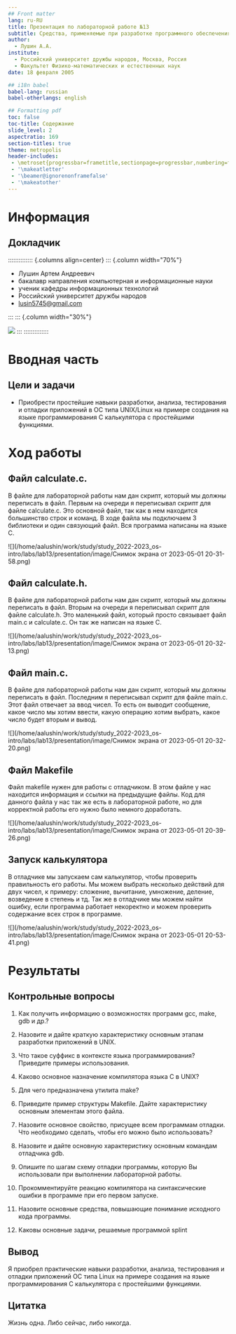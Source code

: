 ```yaml
---
## Front matter
lang: ru-RU
title: Презентация по лабораторной работе №13
subtitle: Средства, применяемые при разработке программного обеспечения в ОС типа UNIX/Linux
author:
  - Лушин А.А.
institute:
  - Российский университет дружбы народов, Москва, Россия
  - Факультет Физико-математических и естественных наук
date: 18 февраля 2005

## i18n babel
babel-lang: russian
babel-otherlangs: english

## Formatting pdf
toc: false
toc-title: Содержание
slide_level: 2
aspectratio: 169
section-titles: true
theme: metropolis
header-includes:
 - \metroset{progressbar=frametitle,sectionpage=progressbar,numbering=fraction}
 - '\makeatletter'
 - '\beamer@ignorenonframefalse'
 - '\makeatother'
---
```


# Информация

## Докладчик

:::::::::::::: {.columns align=center}
::: {.column width="70%"}

  * Лушин Артем Андреевич
  * бакалавр направления компьютерная и информационные науки
  * ученик кафедры информационных технологий
  * Российский университет дружбы народов
  * [lusin5745@gmail.com](lusin5745@gmail.com)


:::
::: {.column width="30%"}

![](./image/mee.jpg)
:::
::::::::::::::

# Вводная часть

## Цели и задачи

- Приобрести простейшие навыки разработки, анализа, тестирования и отладки приложений в ОС типа UNIX/Linux на примере создания на языке программирования
С калькулятора с простейшими функциями.

# Ход работы

## Файл calculate.c.

В файле для лабораторной работы нам дан скрипт, который мы должны переписать в файл. Первым на очереди я переписывал скрипт для файле calculate.c. Это основной файл, так как в нем находится большинство строк и команд. В ходе файла мы подключаем 3 библиотеки и один связующий файл. Вся программа написаны на языке С.

![](/home/aalushin/work/study/study_2022-2023_os-intro/labs/lab13/presentation/image/Снимок экрана от 2023-05-01 20-31-58.png)

## Файл calculate.h.

В файле для лабораторной работы нам дан скрипт, который мы должны переписать в файл. Вторым на очереди я переписывал скрипт для файле calculate.h. Это маленький файл, который просто связывает файл main.c и calculate.c. Он так же написан на языке С.

![](/home/aalushin/work/study/study_2022-2023_os-intro/labs/lab13/presentation/image/Снимок экрана от 2023-05-01 20-32-13.png)

## Файл main.c.

В файле для лабораторной работы нам дан скрипт, который мы должны переписать в файл. Последним я переписывал скрипт для файле main.c. Этот файл отвечает за ввод чисел. То есть он выводит сообщение, какое число мы хотим ввести, какую операцию хотим выбрать, какое число будет вторым и вывод. 

![](/home/aalushin/work/study/study_2022-2023_os-intro/labs/lab13/presentation/image/Снимок экрана от 2023-05-01 20-32-20.png)

## Файл Makefile

Файл makefile нужен для работы с отладчиком. В этом файле у нас находится информация и ссылки на предыдущие файлы. Код для данного файла у нас так же есть в лабораторной работе, но для корректной работы его нужно было немного доработать.

![](/home/aalushin/work/study/study_2022-2023_os-intro/labs/lab13/presentation/image/Снимок экрана от 2023-05-01 20-39-26.png)

## Запуск калькулятора

В отладчике мы запускаем сам калькулятор, чтобы проверить правильность его работы. Мы можем выбрать несколько действий для двух чисел, к примеру: сложение, вычитание, умножение, деление, возведение в степень и тд. Так же в отладчике мы можем найти ошибку, если программа работает некоректно и можем проверить содержание всех строк в программе.

![](/home/aalushin/work/study/study_2022-2023_os-intro/labs/lab13/presentation/image/Снимок экрана от 2023-05-01 20-53-41.png)

# Результаты

## Контрольные вопросы

1. Как получить информацию о возможностях программ gcc, make, gdb и др.?

2. Назовите и дайте краткую характеристику основным этапам разработки приложений
в UNIX.

3. Что такое суффикс в контексте языка программирования? Приведите примеры использования.

4. Каково основное назначение компилятора языка С в UNIX?

5. Для чего предназначена утилита make?

6. Приведите пример структуры Makefile. Дайте характеристику основным элементам
этого файла.

7. Назовите основное свойство, присущее всем программам отладки. Что необходимо
сделать, чтобы его можно было использовать?

8. Назовите и дайте основную характеристику основным командам отладчика gdb.

9. Опишите по шагам схему отладки программы, которую Вы использовали при выполнении лабораторной работы.

10. Прокомментируйте реакцию компилятора на синтаксические ошибки в программе
при его первом запуске.

11. Назовите основные средства, повышающие понимание исходного кода программы.

12. Каковы основные задачи, решаемые программой splint

## Вывод

Я приобрел практические навыки разработки, анализа, тестирования и отладки приложений ОС типа Linux на примере создания на языке программирования С калькулятора с простейшими функциями.

## Цитатка

Жизнь одна. Либо сейчас, либо никогда.
